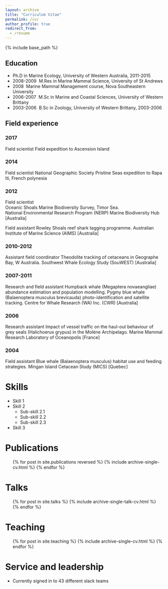 ```yaml
---
layout: archive
title: "Curriculum Vitae"
permalink: /cv/
author_profile: true
redirect_from:
  - /resume
---
```


{% include base_path %}

<h2 class="cvsection"> Education</h2>

* Ph.D in Marine Ecology, University of Western Australia, <span class="cvyear">2011-2015</span>
* <span class="cvyear">2008-2009</span>&nbsp;&nbsp;M.Res in Marine Mammal Science, University of St Andrews
* <span class="cvyear">2008</span>&nbsp;&nbsp;Marine Mammal Management course, Nova Southeastern University
* <span class="cvyear">2006-2007</span>&nbsp;&nbsp;M.Sc in Marine and Coastal Sciences, University of Western Brittany
* <span class="cvyear">2003-2006</span>&nbsp;&nbsp;B.Sc in Zoology, University of Western Brittany, 2003-2006

<h2 class="cvsection"> Field experience</h2>

<h3 class="cvyear"> 2017</h3>

Field scientist
Field expedition to Ascension Island

<h3 class="cvyear"> 2014</h3>

Field scientist
National Geographic Society Pristine Seas expedition to Rapa Iti, French polynesia

<h3 class="cvyear"> 2012</h3>

Field scientist<br>
Oceanic Shoals Marine Biodiversity Survey, Timor Sea.<br>
National Environmental Research Program (NERP) Marine Biodiversity Hub [Australia]

Field assistant
Rowley Shoals reef shark tagging programme.
Australian Institute of Marine Science (AIMS) [Australia]

<h3 class="cvyear"> 2010-2012</h3>

Assistant field coordinator
Theodolite tracking of cetaceans in Geographe Bay, W Australia.
Southwest Whale Ecology Study (SouWEST) [Australia]

<h3 class="cvyear"> 2007-2011</h3>

Research and field assistant
Humpback whale (Megaptera novaeangliae) abundance estimation and population modelling.
Pygmy blue whale (Balaenoptera musculus brevicauda) photo-identification and satellite tracking.
Centre for Whale Research (WA) Inc. (CWR) [Australia]

<h3 class="cvyear"> 2006</h3>

Research assistant
Impact of vessel traffic on the haul-out behaviour of grey seals (Halichoerus grypus) in the Molène Archipelago.
Marine Mammal Research Laboratory of Oceanopolis [France]

<h3 class="cvyear"> 2004</h3>

Field assistant
Blue whale (Balaenoptera musculus) habitat use and feeding strategies.
Mingan Island Cetacean Study (MICS) [Quebec]

Skills
======
* Skill 1
* Skill 2
  * Sub-skill 2.1
  * Sub-skill 2.2
  * Sub-skill 2.3
* Skill 3

Publications
======
  <ul>{% for post in site.publications reversed %}
    {% include archive-single-cv.html %}
  {% endfor %}</ul>

Talks
======
  <ul>{% for post in site.talks %}
    {% include archive-single-talk-cv.html %}
  {% endfor %}</ul>

Teaching
======
  <ul>{% for post in site.teaching %}
    {% include archive-single-cv.html %}
  {% endfor %}</ul>

Service and leadership
======
* Currently signed in to 43 different slack teams
